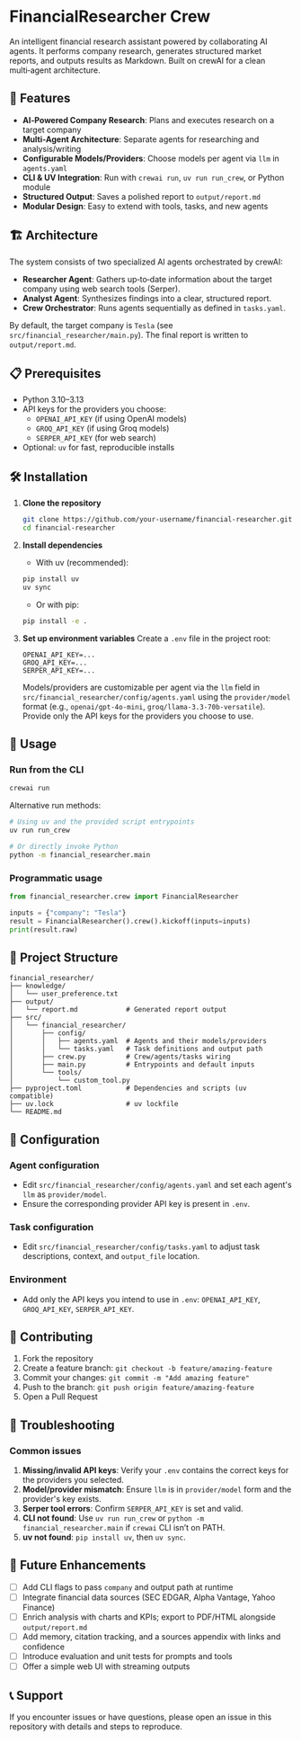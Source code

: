 # FinancialResearcher Crew

An intelligent financial research assistant powered by collaborating AI agents. It performs company research, generates structured market reports, and outputs results as Markdown. Built on crewAI for a clean multi‑agent architecture.

## 🚀 Features

- **AI‑Powered Company Research**: Plans and executes research on a target company
- **Multi‑Agent Architecture**: Separate agents for researching and analysis/writing
- **Configurable Models/Providers**: Choose models per agent via `llm` in `agents.yaml`
- **CLI & UV Integration**: Run with `crewai run`, `uv run run_crew`, or Python module
- **Structured Output**: Saves a polished report to `output/report.md`
- **Modular Design**: Easy to extend with tools, tasks, and new agents

## 🏗️ Architecture

The system consists of two specialized AI agents orchestrated by crewAI:

- **Researcher Agent**: Gathers up‑to‑date information about the target company using web search tools (Serper).
- **Analyst Agent**: Synthesizes findings into a clear, structured report.
- **Crew Orchestrator**: Runs agents sequentially as defined in `tasks.yaml`.

By default, the target company is `Tesla` (see `src/financial_researcher/main.py`). The final report is written to `output/report.md`.

## 📋 Prerequisites

- Python 3.10–3.13
- API keys for the providers you choose:
  - `OPENAI_API_KEY` (if using OpenAI models)
  - `GROQ_API_KEY` (if using Groq models)
  - `SERPER_API_KEY` (for web search)
- Optional: `uv` for fast, reproducible installs

## 🛠️ Installation

1. **Clone the repository**
   ```bash
   git clone https://github.com/your-username/financial-researcher.git
   cd financial-researcher
   ```

2. **Install dependencies**
   - With uv (recommended):
   ```bash
   pip install uv
   uv sync
   ```
   - Or with pip:
   ```bash
   pip install -e .
   ```

3. **Set up environment variables**
   Create a `.env` file in the project root:
   ```env
   OPENAI_API_KEY=...
   GROQ_API_KEY=...
   SERPER_API_KEY=...
   ```

   Models/providers are customizable per agent via the `llm` field in `src/financial_researcher/config/agents.yaml` using the `provider/model` format (e.g., `openai/gpt-4o-mini`, `groq/llama-3.3-70b-versatile`). Provide only the API keys for the providers you choose to use.

## 🚀 Usage

### Run from the CLI

```bash
crewai run
```

Alternative run methods:

```bash
# Using uv and the provided script entrypoints
uv run run_crew

# Or directly invoke Python
python -m financial_researcher.main
```

### Programmatic usage

```python
from financial_researcher.crew import FinancialResearcher

inputs = {"company": "Tesla"}
result = FinancialResearcher().crew().kickoff(inputs=inputs)
print(result.raw)
```

## 📁 Project Structure

```
financial_researcher/
├── knowledge/
│   └── user_preference.txt
├── output/
│   └── report.md            # Generated report output
├── src/
│   └── financial_researcher/
│       ├── config/
│       │   ├── agents.yaml  # Agents and their models/providers
│       │   └── tasks.yaml   # Task definitions and output path
│       ├── crew.py          # Crew/agents/tasks wiring
│       ├── main.py          # Entrypoints and default inputs
│       └── tools/
│           └── custom_tool.py
├── pyproject.toml           # Dependencies and scripts (uv compatible)
├── uv.lock                  # uv lockfile
└── README.md
```

## 🔧 Configuration

### Agent configuration

- Edit `src/financial_researcher/config/agents.yaml` and set each agent's `llm` as `provider/model`.
- Ensure the corresponding provider API key is present in `.env`.

### Task configuration

- Edit `src/financial_researcher/config/tasks.yaml` to adjust task descriptions, context, and `output_file` location.

### Environment

- Add only the API keys you intend to use in `.env`: `OPENAI_API_KEY`, `GROQ_API_KEY`, `SERPER_API_KEY`.

## 🤝 Contributing

1. Fork the repository
2. Create a feature branch: `git checkout -b feature/amazing-feature`
3. Commit your changes: `git commit -m "Add amazing feature"`
4. Push to the branch: `git push origin feature/amazing-feature`
5. Open a Pull Request

## 🐛 Troubleshooting

### Common issues

1. **Missing/invalid API keys**: Verify your `.env` contains the correct keys for the providers you selected.
2. **Model/provider mismatch**: Ensure `llm` is in `provider/model` form and the provider's key exists.
3. **Serper tool errors**: Confirm `SERPER_API_KEY` is set and valid.
4. **CLI not found**: Use `uv run run_crew` or `python -m financial_researcher.main` if `crewai` CLI isn’t on PATH.
5. **uv not found**: `pip install uv`, then `uv sync`.

## 🔄 Future Enhancements

- [ ] Add CLI flags to pass `company` and output path at runtime
- [ ] Integrate financial data sources (SEC EDGAR, Alpha Vantage, Yahoo Finance)
- [ ] Enrich analysis with charts and KPIs; export to PDF/HTML alongside `output/report.md`
- [ ] Add memory, citation tracking, and a sources appendix with links and confidence
- [ ] Introduce evaluation and unit tests for prompts and tools
- [ ] Offer a simple web UI with streaming outputs

## 📞 Support

If you encounter issues or have questions, please open an issue in this repository with details and steps to reproduce.
